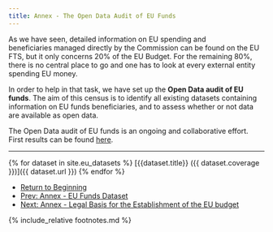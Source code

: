 ```yaml
---
title: Annex - The Open Data Audit of EU Funds
---
```


As we have seen, detailed information on EU spending and beneficiaries managed directly by the Commission can be found on the EU FTS, but it only concerns 20% of the EU Budget. For the remaining 80%, there is no central place to go and one has to look at every external entity spending EU money.

In order to help in that task, we have set up the **Open Data audit of EU funds**. The aim of this census is to identify all existing datasets containing information on EU funds beneficiaries, and to assess whether or not data are available as open data.

The Open Data audit of EU funds is an ongoing and collaborative effort. First results can be found [here](https://docs.google.com/spreadsheets/d/1tkKxRlkW60-ylxdvxGkMlMq8BS4SRPR4QoEd72qgFwQ/edit#gid=2028897927).

* * * * *

{% for dataset in site.eu_datasets %}
[{{dataset.title}} ({{ dataset.coverage }})]({{ dataset.url }})
{% endfor %}

- [Return to Beginning](../)
- [Prev: Annex - EU Funds Dataset](../funds_dataset/)
- [Next: Annex - Legal Basis for the Establishment of the EU budget](../legal-basis/)

{% include_relative footnotes.md %}
